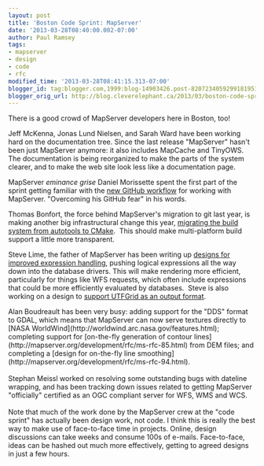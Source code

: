 ```yaml
---
layout: post
title: 'Boston Code Sprint: MapServer'
date: '2013-03-28T08:40:00.002-07:00'
author: Paul Ramsey
tags:
- mapserver
- design
- code
- rfc
modified_time: '2013-03-28T08:41:15.313-07:00'
blogger_id: tag:blogger.com,1999:blog-14903426.post-8207234059299181951
blogger_orig_url: http://blog.cleverelephant.ca/2013/03/boston-code-sprint-mapserver.html
---
```


There is a good crowd of MapServer developers here in Boston, too!

Jeff McKenna,&nbsp;Jonas Lund Nielsen, and Sarah Ward have been working hard on the documentation tree. Since the last release "MapServer" hasn't been just MapServer anymore: it also includes MapCache and TinyOWS. The documentation is being reorganized to make the parts of the system clearer, and to make the web site look less like a documentation page.

MapServer *eminance grise* Daniel Morissette spent the first part of the sprint getting familiar with the [new GitHub workflow](https://github.com/mapserver) for working with MapServer. "Overcoming his GitHub fear" in his words.

Thomas Bonfort, the force behind MapServer's migration to git last year, is making another big infrastructural change this year, [migrating the build system from autotools to CMake](http://mapserver.org/development/rfc/ms-rfc-92.html). &nbsp;This should make multi-platform build support a little more transparent.

Steve Lime, the father of MapServer has been writing up [designs for improved expression handling](http://mapserver.org/development/rfc/ms-rfc-91.html), pushing logical expressions all the way down into the database drivers. This will make rendering more efficient, particularly for things like WFS requests, which often include expressions that could be more efficiently evaluated by databases. &nbsp;Steve is also working on a design to [support UTFGrid as an output format](http://mapserver.org/development/rfc/ms-rfc-93.html).

<div style="margin-bottom: 0px; margin-left: 0px; margin-right: 0px; margin-top: 0px;">Alan Boudreault has been very busy: adding support for the "DDS" format to GDAL, which means that MapServer can now serve textures directly to [NASA WorldWind](http://worldwind.arc.nasa.gov/features.html); completing support for [on-the-fly generation of contour lines](http://mapserver.org/development/rfc/ms-rfc-85.html) from DEM files; and completing a [design for on-the-fly line smoothing](http://mapserver.org/development/rfc/ms-rfc-94.html).</div><div style="margin-bottom: 0px; margin-left: 0px; margin-right: 0px; margin-top: 0px;"><br /></div><div style="margin-bottom: 0px; margin-left: 0px; margin-right: 0px; margin-top: 0px;">Stephan Meissl worked on resolving some outstanding bugs with dateline wrapping, and has been tracking down issues related to getting MapServer "officially" certified as an OGC compliant server for WFS, WMS and WCS.</div><div style="margin-bottom: 0px; margin-left: 0px; margin-right: 0px; margin-top: 0px;"><br /></div><div style="margin-bottom: 0px; margin-left: 0px; margin-right: 0px; margin-top: 0px;">Note that much of the work done by the MapServer crew at the "code sprint" has actually been design work, not code. I think this is really the best way to make use of face-to-face time in projects. Online, design discussions can take weeks and consume 100s of e-mails. Face-to-face, ideas can be hashed out much more effectively, getting to agreed designs in just a few hours.</div><div style="margin-bottom: 0px; margin-left: 0px; margin-right: 0px; margin-top: 0px;"><br /></div>
